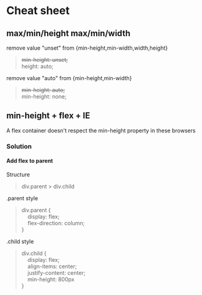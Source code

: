# Cheat sheet

## max/min/height max/min/width

remove value "unset" from {min-height,min-width,width,height}
> <del>min-height: unset;</del><br>
> height: auto;

remove value "auto" from {min-height,min-width}
> <del>min-height: auto;</del><br>
> min-height: none;

## min-height + flex + IE
A flex container doesn't respect the min-height property in these browsers

### Solution
#### Add flex to parent

Structure
> div.parent > div.child

.parent style

> div.parent {<br>
&nbsp;&nbsp;&nbsp;&nbsp;display: flex;<br>
&nbsp;&nbsp;&nbsp;&nbsp;flex-direction: column;<br>
}

.child style

> div.child {<br>
&nbsp;&nbsp;&nbsp;&nbsp;display: flex;<br>
&nbsp;&nbsp;&nbsp;&nbsp;align-items: center;<br>
&nbsp;&nbsp;&nbsp;&nbsp;justify-content: center;<br>
&nbsp;&nbsp;&nbsp;&nbsp;min-height: 800px<br>
}